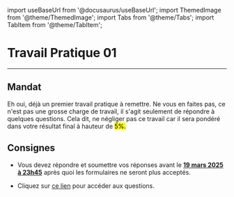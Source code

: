 import useBaseUrl from '@docusaurus/useBaseUrl';
import ThemedImage from '@theme/ThemedImage';
import Tabs from '@theme/Tabs';
import TabItem from '@theme/TabItem';

# Travail Pratique 01

* * *

## Mandat

Eh oui, déjà un premier travail pratique à remettre. Ne vous en faites pas, ce n'est pas une grosse charge de travail, il s'agit seulement de répondre à quelques questions. Cela dit, ne négliger pas ce travail car il sera pondéré dans votre résultat final à hauteur de <mark>5%.</mark>

## Consignes

- Vous devez répondre et soumettre vos réponses avant le <u>**19 mars 2025 à 23h45**</u> après quoi les formulaires ne seront plus acceptés.

- Cliquez sur [ce lien](https://forms.office.com/r/yaDM8xVcWJ) pour accéder aux questions.